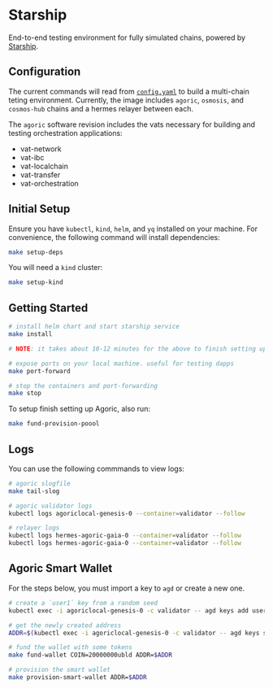 # Starship 

End-to-end testing environment for fully simulated chains, powered by [Starship](https://docs.cosmology.zone/starship).


## Configuration

The current commands will read from [`config.yaml`](./config.yaml) to build a multi-chain teting environment. Currently, the image includes `agoric`, `osmosis`, and `cosmos-hub` chains and a hermes relayer between each.

The `agoric` software revision includes the vats necessary for building and testing orchestration applications:
- vat-network
- vat-ibc
- vat-localchain
- vat-transfer
- vat-orchestration

## Initial Setup

Ensure you have `kubectl`, `kind`, `helm`, and `yq` installed on your machine. For convenience, the following command will install dependencies:

```sh
make setup-deps
```

You will need a `kind` cluster:

```sh
make setup-kind
```

## Getting Started

```sh
# install helm chart and start starship service
make install

# NOTE: it takes about 10-12 minutes for the above to finish setting up. Use `watch kubectl get pods` to confirm all pods are up and running before running the next command.

# expose ports on your local machine. useful for testing dapps
make port-forward

# stop the containers and port-forwarding
make stop
```

To setup finish setting up Agoric, also run:

```bash
make fund-provision-poool
```

## Logs

You can use the following commmands to view logs:

```sh
# agoric slogfile
make tail-slog

# agoric validator logs
kubectl logs agoriclocal-genesis-0 --container=validator --follow

# relayer logs
kubectl logs hermes-agoric-gaia-0 --container=validator --follow
kubectl logs hermes-agoric-gaia-0 --container=validator --follow
```

## Agoric Smart Wallet

For the steps below, you must import a key to `agd` or create a new one.

```bash
# create a `user1` key from a random seed
kubectl exec -i agoriclocal-genesis-0 -c validator -- agd keys add user1

# get the newly created address
ADDR=$(kubectl exec -i agoriclocal-genesis-0 -c validator -- agd keys show user1 -a)

# fund the wallet with some tokens 
make fund-wallet COIN=20000000ubld ADDR=$ADDR

# provision the smart wallet
make provision-smart-wallet ADDR=$ADDR
```
